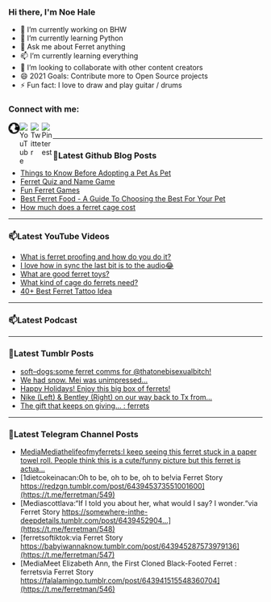 ### Hi there, I'm Noe Hale

- 🔭 I’m currently working on BHW
- 🌱 I’m currently learning Python
- 💬 Ask me about Ferret anything
- 📫 I’m currently learning everything
- 🔭 I’m looking to collaborate with other content creators
- 😄 2021 Goals: Contribute more to Open Source projects
- ⚡ Fun fact: I love to draw and play guitar / drums

### Connect with me:

[<img align="left" alt="ferretvoice.com" width="22px" src="https://raw.githubusercontent.com/iconic/open-iconic/master/svg/globe.svg" />](https://ferretvoice.com)
[<img align="left" alt="YouTube" width="22px" src="https://cdn.jsdelivr.net/npm/simple-icons@v3/icons/youtube.svg" />](https://www.youtube.com/channel/UCk665XTfaMLVwFVWUmgnDiw)
[<img align="left" alt="Twitter" width="22px" src="https://cdn.jsdelivr.net/npm/simple-icons@v3/icons/twitter.svg" />](https://twitter.com/voiceferret)
[<img align="left" alt="Pinterest" width="22px" src="https://cdn.jsdelivr.net/npm/simple-icons@v3/icons/pinterest.svg" />](https://www.pinterest.com/voiceferret/)

<br />

---
### 🔭Latest Github Blog Posts
<!-- GITHUB:START -->
- [Things to Know Before Adopting a Pet As Pet](http://noehale.github.io/things-to-know-before-adopting-a-pet-as-pet/)
- [Ferret Quiz and Name Game](http://noehale.github.io/ferret-quiz/)
- [Fun Ferret Games](http://noehale.github.io/fun-ferret-games/)
- [Best Ferret Food - A Guide To Choosing the Best For Your Pet](http://noehale.github.io/best-ferret-food/)
- [How much does a ferret cage cost](http://noehale.github.io/how-much-does-a-ferret-cage-cost/)
<!-- GITHUB:END -->
---
### 📫Latest YouTube Videos

<!-- YOUTUBE:START -->
- [What is ferret proofing and how do you do it?](https://www.youtube.com/watch?v=81Syh_DJBQQ)
- [I love how in sync the last bit is to the audio😂](https://www.youtube.com/watch?v=WHBeGHwSlGY)
- [What are good ferret toys?](https://www.youtube.com/watch?v=tPxRilBzc0s)
- [What kind of cage do ferrets need?](https://www.youtube.com/watch?v=xzz6hC3sR5A)
- [40+ Best Ferret Tattoo Idea](https://www.youtube.com/watch?v=KIKqduR6Xcs)
<!-- YOUTUBE:END -->

---
### 📫Latest Podcast

<!-- PODCAST:START -->
<!-- PODCAST:END -->
---
### 📝Latest Tumblr Posts

<!-- TUMBLR:START -->
- [soft–dogs:some ferret comms for @thatonebisexualbitch!](https://come-forth-into-the-light.tumblr.com/post/644020821809053697)
- [We had snow. Mei was unimpressed…](https://come-forth-into-the-light.tumblr.com/post/643998077310631937)
- [Happy Holidays! Enjoy this big box of ferrets!](https://come-forth-into-the-light.tumblr.com/post/643952892343156736)
- [Nike (Left) & Bentley (Right) on our way back to Tx from...](https://come-forth-into-the-light.tumblr.com/post/643930218010230784)
- [The gift that keeps on giving… : ferrets](https://come-forth-into-the-light.tumblr.com/post/643907548584558592)
<!-- TUMBLR:END -->
---
### 📝Latest Telegram Channel Posts

<!-- TELEGRAM:START -->
- [MediaMediathelifeofmyferrets:I keep seeing this ferret stuck in a paper towel roll. People think this is a cute/funny picture but this ferret is actua...](https://t.me/ferretman/550)
- [1dietcokeinacan:Oh to be, oh to be, oh to be!via Ferret Story https://redzgn.tumblr.com/post/643945373551001600](https://t.me/ferretman/549)
- [Mediascottlava:“If I told you about her, what would I say? I wonder.“via Ferret Story https://somewhere-inthe-deepdetails.tumblr.com/post/6439452904...](https://t.me/ferretman/548)
- [ferretsoftiktok:via Ferret Story https://babyiwannaknow.tumblr.com/post/643945287573979136](https://t.me/ferretman/547)
- [MediaMeet Elizabeth Ann, the First Cloned Black-Footed Ferret : ferretsvia Ferret Story https://falalamingo.tumblr.com/post/643941515548360704](https://t.me/ferretman/546)
<!-- TELEGRAM:END -->
